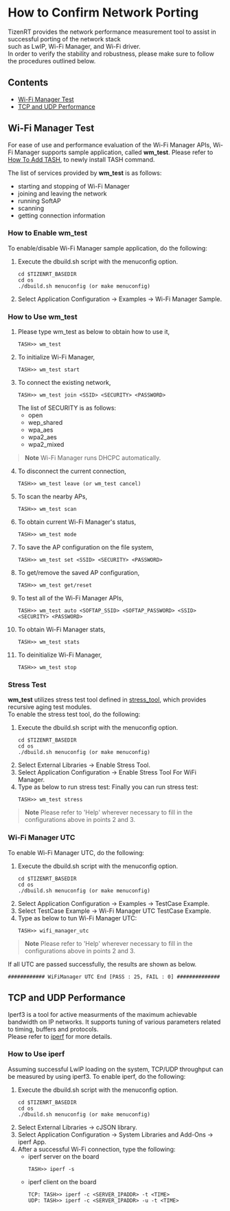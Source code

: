 # How to Confirm Network Porting
TizenRT provides the network performance measurement tool 
to assist in successful porting of the network stack  
such as LwIP, Wi-Fi Manager, and Wi-Fi driver.  
In order to verify the stability and robustness,
please make sure to follow the procedures outlined below.

## Contents
- [Wi-Fi Manager Test](#wi-fi-manager-test)
- [TCP and UDP Performance](#tcp-and-udp-performance)

## Wi-Fi Manager Test
For ease of use and performance evaluation of the Wi-Fi Manager APIs, Wi-Fi Manager supports sample application, called **wm_test**.
Please refer to [How To Add TASH](HowToAddTASHCMD.md), to newly install TASH command.  

The list of services provided by **wm_test** is as follows:
- starting and stopping of Wi-Fi Manager
- joining and leaving the network
- running SoftAP
- scanning
- getting connection information

### How to Enable **wm_test**
To enable/disable Wi-Fi Manager sample application, do the following:
1. Execute the dbuild.sh script with the menuconfig option.
	```
	cd $TIZENRT_BASEDIR
	cd os
	./dbuild.sh menuconfig (or make menuconfig)
	```
2. Select Application Configuration -> Examples -> Wi-Fi Manager Sample.

### How to Use **wm_test**
1. Please type wm_test as below to obtain how to use it,
	```
	TASH>> wm_test
	```
2. To initialize Wi-Fi Manager,
	```
	TASH>> wm_test start
	```
3. To connect the existing network,
	```
	TASH>> wm_test join <SSID> <SECURITY> <PASSWORD>
	```
	The list of SECURITY is as follows:
	- open
	- wep_shared
	- wpa_aes
	- wpa2_aes
	- wpa2_mixed
> **Note**
> Wi-Fi Manager runs DHCPC automatically.

4. To disconnect the current connection,
	```
	TASH>> wm_test leave (or wm_test cancel)
	```
5. To scan the nearby APs,
	```
	TASH>> wm_test scan
	```
6. To obtain current Wi-Fi Manager's status,
	```
	TASH>> wm_test mode
	```
7. To save the AP configuration on the file system,
	```
	TASH>> wm_test set <SSID> <SECURITY> <PASSWORD>
	```
8. To get/remove the saved AP configuration,
	```
	TASH>> wm_test get/reset
	```
9. To test all of the Wi-Fi Manager APIs,
	```
	TASH>> wm_test auto <SOFTAP_SSID> <SOFTAP_PASSWORD> <SSID> <SECURITY> <PASSWORD>
	```
10. To obtain Wi-Fi Manager stats,
	```
	TASH>> wm_test stats
	```
11. To deinitialize Wi-Fi Manager,
	```
	TASH>> wm_test stop
	```

### Stress Test
**wm_test** utilizes stress test tool defined in [stress_tool](../external/stress_tool/),
which provides recursive aging test modules.  
To enable the stress test tool, do the following:
1. Execute the dbuild.sh script with the menuconfig option.
	```
	cd $TIZENRT_BASEDIR
	cd os
	./dbuild.sh menuconfig (or make menuconfig)
	```
2. Select External Libraries -> Enable Stress Tool.
3. Select Application Configuration -> Enable Stress Tool For WiFi Manager.
4. Type as below to run stress test:
Finally you can run stress test:
	```
	TASH>> wm_test stress
	```
> **Note**
> Please refer to 'Help' wherever necessary to fill in the configurations above in points 2 and 3.
### Wi-Fi Manager UTC
To enable Wi-Fi Manager UTC, do the following:
1. Execute the dbuild.sh script with the menuconfig option.
	```
	cd $TIZENRT_BASEDIR
	cd os
	./dbuild.sh menuconfig (or make menuconfig)
	```
2. Select Application Configuration -> Examples -> TestCase Example.
3. Select TestCase Example -> Wi-Fi Manager UTC TestCase Example.
4. Type as below to tun Wi-Fi Manager UTC:
	```
	TASH>> wifi_manager_utc
	```
> **Note**
> Please refer to 'Help' wherever necessary to fill in the configurations above in points 2 and 3.

If all UTC are passed successfully, the results are shown as below.
```
############ WiFiManager UTC End [PASS : 25, FAIL : 0] ##############
```

## TCP and UDP Performance
Iperf3 is a tool for active measurments of the maximum achievable bandwidth on IP networks.
It supports tuning of various parameters related to timing, buffers and protocols.  
Please refer to [iperf](https://iperf.fr) for more details.

### How to Use iperf
Assuming successful LwIP loading on the system, TCP/UDP throughput can be measured by using iperf3.
To enable iperf, do the following:
1. Execute the dbuild.sh script with the menuconfig option.
	```
	cd $TIZENRT_BASEDIR
	cd os
	./dbuild.sh menuconfig (or make menuconfig)
	```
2. Select External Libraries -> cJSON library.
3. Select Application Configuration -> System Libraries and Add-Ons -> iperf App.
4. After a successful Wi-Fi connection, type the following:
	* iperf server on the board
		```
		TASH>> iperf -s
		```
	* iperf client on the board
		```
		TCP: TASH>> iperf -c <SERVER_IPADDR> -t <TIME>
		UDP: TASH>> iperf -c <SERVER_IPADDR> -u -t <TIME>
		```
